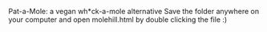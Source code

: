 Pat-a-Mole: a vegan wh*ck-a-mole alternative
Save the folder anywhere on your computer and open molehill.html by double clicking the file :)
